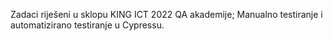 Zadaci riješeni u sklopu KING ICT 2022 QA akademije; 
Manualno testiranje i automatizirano testiranje u Cypressu.
